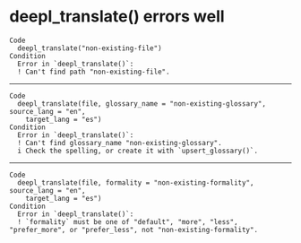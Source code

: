 # deepl_translate() errors well

    Code
      deepl_translate("non-existing-file")
    Condition
      Error in `deepl_translate()`:
      ! Can't find path "non-existing-file".

---

    Code
      deepl_translate(file, glossary_name = "non-existing-glossary", source_lang = "en",
        target_lang = "es")
    Condition
      Error in `deepl_translate()`:
      ! Can't find glossary_name "non-existing-glossary".
      i Check the spelling, or create it with `upsert_glossary()`.

---

    Code
      deepl_translate(file, formality = "non-existing-formality", source_lang = "en",
        target_lang = "es")
    Condition
      Error in `deepl_translate()`:
      ! `formality` must be one of "default", "more", "less", "prefer_more", or "prefer_less", not "non-existing-formality".

